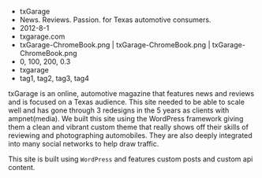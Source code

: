 * txGarage 
* News. Reviews. Passion. for Texas automotive consumers.
* 2012-8-1
* txgarage.com
* txGarage-ChromeBook.png | txGarage-ChromeBook.png | txGarage-ChromeBook.png
* 0, 100, 200, 0.3
* txgarage
* tag1, tag2, tag3, tag4

txGarage is an online, automotive magazine that features news and reviews and is focused on a Texas audience. This site needed to be able to scale well and has gone through 3 redesigns in the 5 years as clients with ampnet(media). We built this site using the WordPress framework giving them a clean and vibrant custom theme that really shows off their skills of reviewing and photographing automobiles. They are also deeply integrated into many social networks to help draw traffic.

This site is built using `WordPress` and features custom posts and custom api content.

